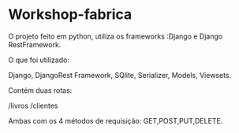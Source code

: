 # Workshop-fabrica

O projeto feito em python, utiliza os frameworks :Django e Django RestFramework.

O que foi utilizado:

Django,
DjangoRest Framework,
SQlite,
Serializer,
Models,
Viewsets.

Contém duas rotas:

/livros
/clientes

Ambas com os 4 métodos de requisição:
GET,POST,PUT,DELETE.
